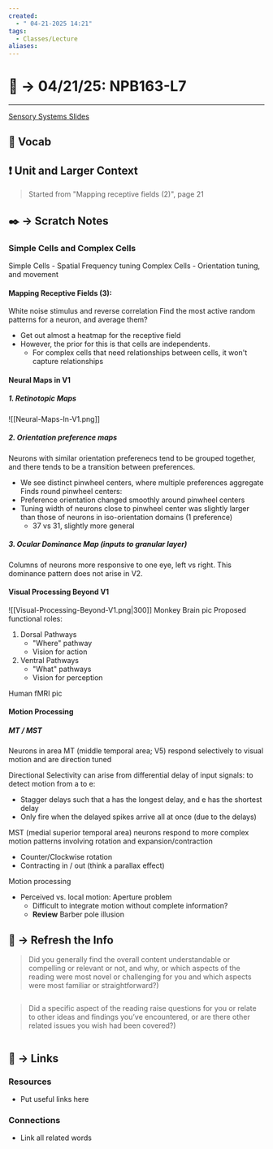```yaml
---
created:
  - " 04-21-2025 14:21"
tags:
  - Classes/Lecture
aliases:
---
```


# 📗 ->  04/21/25: NPB163-L7
---
[Sensory Systems Slides](https://canvas.ucdavis.edu/courses/982204/files/folder/Week%203-4%20Sensory%20System?preview=27376777)

## 🎤 Vocab



## ❗ Unit and Larger Context
> Started from "Mapping receptive fields (2)", page 21


## ✒️ -> Scratch Notes
### Simple Cells and Complex Cells
Simple Cells - Spatial Frequency tuning
Complex Cells - Orientation tuning, and movement

#### Mapping Receptive Fields (3):
White noise stimulus and reverse correlation
Find the most active random patterns for a neuron, and average them?
- Get out almost a heatmap for the receptive field
- However, the prior for this is that cells are independents.
	- For complex cells that need relationships between cells, it won't capture relationships

#### Neural Maps in V1
##### 1. Retinotopic Maps
![[Neural-Maps-In-V1.png]]

##### 2. Orientation preference maps
Neurons with similar orientation preferenecs tend to be grouped together, and there tends to be a transition between preferences.
- We see distinct pinwheel centers, where multiple preferences aggregate
Finds round pinwheel centers:
- Preference orientation changed smoothly around pinwheel centers
- Tuning width of neurons close to pinwheel center was slightly larger than those of neurons in iso-orientation domains (1 preference)
	- 37 vs 31, slightly more general
##### 3. Ocular Dominance Map (inputs to granular layer)
Columns of neurons more responsive to one eye, left vs right.
This dominance pattern does not arise in V2.
#### Visual Processing Beyond V1
![[Visual-Processing-Beyond-V1.png|300]]
Monkey Brain pic
Proposed functional roles:
1) Dorsal Pathways
	- "Where" pathway
	- Vision for action
2) Ventral Pathways
	- "What" pathways
	- Vision for perception

Human fMRI pic

#### Motion Processing
##### MT / MST
Neurons in area MT (middle temporal area; V5) respond selectively to visual motion and are direction tuned

Directional Selectivity can arise from differential delay of input signals:
to detect motion from a to e:
- Stagger delays such that a has the longest delay, and e has the shortest delay
- Only fire when the delayed spikes arrive all at once (due to the delays)

MST (medial superior temporal area) neurons respond to more complex motion patterns involving rotation and expansion/contraction
- Counter/Clockwise rotation
- Contracting in / out (think a parallax effect)

Motion processing
- Perceived vs. local motion: Aperture problem
	- Difficult to integrate motion without complete information?
	- **Review**
Barber pole illusion





## 🧪 -> Refresh the Info
> Did you generally find the overall content understandable or compelling or relevant or not, and why, or which aspects of the reading were most novel or challenging for you and which aspects were most familiar or straightforward?)  
```

```

> Did a specific aspect of the reading raise questions for you or relate to other ideas and findings you’ve encountered, or are there other related issues you wish had been covered?)
```

```




## 🔗 -> Links
### Resources
- Put useful links here


### Connections
- Link all related words
